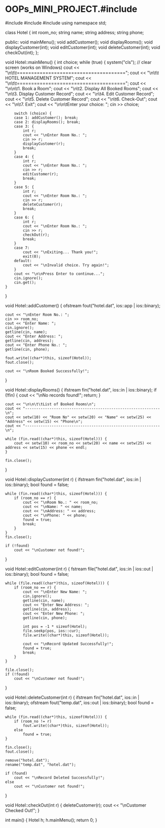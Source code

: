 # OOPs_MINI_PROJECT.#include <iostream>
#include <fstream>
#include <iomanip>
#include <string>
using namespace std;

class Hotel {
    int room_no;
    string name;
    string address;
    string phone;

public:
    void mainMenu();
    void addCustomer();
    void displayRooms();
    void displayCustomer(int);
    void editCustomer(int);
    void deleteCustomer(int);
    void checkOut(int);
};

void Hotel::mainMenu() {
    int choice;
    while (true) {
        system("cls"); // clear screen (works on Windows)
        cout << "\n\t\t======================================";
        cout << "\n\t\t   HOTEL MANAGEMENT SYSTEM";
        cout << "\n\t\t======================================";
        cout << "\n\n\t1. Book a Room";
        cout << "\n\t2. Display All Booked Rooms";
        cout << "\n\t3. Display Customer Record";
        cout << "\n\t4. Edit Customer Record";
        cout << "\n\t5. Delete Customer Record";
        cout << "\n\t6. Check-Out";
        cout << "\n\t7. Exit";
        cout << "\n\n\tEnter your choice: ";
        cin >> choice;

        switch (choice) {
        case 1: addCustomer(); break;
        case 2: displayRooms(); break;
        case 3: {
            int r;
            cout << "\nEnter Room No.: ";
            cin >> r;
            displayCustomer(r);
            break;
        }
        case 4: {
            int r;
            cout << "\nEnter Room No.: ";
            cin >> r;
            editCustomer(r);
            break;
        }
        case 5: {
            int r;
            cout << "\nEnter Room No.: ";
            cin >> r;
            deleteCustomer(r);
            break;
        }
        case 6: {
            int r;
            cout << "\nEnter Room No.: ";
            cin >> r;
            checkOut(r);
            break;
        }
        case 7:
            cout << "\nExiting... Thank you!";
            exit(0);
        default:
            cout << "\nInvalid choice. Try again!";
        }
        cout << "\n\nPress Enter to continue...";
        cin.ignore();
        cin.get();
    }
}

void Hotel::addCustomer() {
    ofstream fout("hotel.dat", ios::app | ios::binary);

    cout << "\nEnter Room No.: ";
    cin >> room_no;
    cout << "Enter Name: ";
    cin.ignore();
    getline(cin, name);
    cout << "Enter Address: ";
    getline(cin, address);
    cout << "Enter Phone No.: ";
    getline(cin, phone);

    fout.write((char*)this, sizeof(Hotel));
    fout.close();

    cout << "\nRoom Booked Successfully!";
}

void Hotel::displayRooms() {
    ifstream fin("hotel.dat", ios::in | ios::binary);
    if (!fin) {
        cout << "\nNo records found!";
        return;
    }

    cout << "\n\n\t\tList of Booked Rooms\n";
    cout << "-------------------------------------------------------------\n";
    cout << setw(10) << "Room No" << setw(20) << "Name" << setw(25) << "Address" << setw(15) << "Phone\n";
    cout << "-------------------------------------------------------------\n";

    while (fin.read((char*)this, sizeof(Hotel))) {
        cout << setw(10) << room_no << setw(20) << name << setw(25) << address << setw(15) << phone << endl;
    }

    fin.close();
}

void Hotel::displayCustomer(int r) {
    ifstream fin("hotel.dat", ios::in | ios::binary);
    bool found = false;

    while (fin.read((char*)this, sizeof(Hotel))) {
        if (room_no == r) {
            cout << "\nRoom No.: " << room_no;
            cout << "\nName: " << name;
            cout << "\nAddress: " << address;
            cout << "\nPhone: " << phone;
            found = true;
            break;
        }
    }
    fin.close();

    if (!found)
        cout << "\nCustomer not found!";
}

void Hotel::editCustomer(int r) {
    fstream file("hotel.dat", ios::in | ios::out | ios::binary);
    bool found = false;

    while (file.read((char*)this, sizeof(Hotel))) {
        if (room_no == r) {
            cout << "\nEnter New Name: ";
            cin.ignore();
            getline(cin, name);
            cout << "Enter New Address: ";
            getline(cin, address);
            cout << "Enter New Phone: ";
            getline(cin, phone);

            int pos = -1 * sizeof(Hotel);
            file.seekp(pos, ios::cur);
            file.write((char*)this, sizeof(Hotel));

            cout << "\nRecord Updated Successfully!";
            found = true;
            break;
        }
    }

    file.close();
    if (!found)
        cout << "\nCustomer not found!";
}

void Hotel::deleteCustomer(int r) {
    ifstream fin("hotel.dat", ios::in | ios::binary);
    ofstream fout("temp.dat", ios::out | ios::binary);
    bool found = false;

    while (fin.read((char*)this, sizeof(Hotel))) {
        if (room_no != r)
            fout.write((char*)this, sizeof(Hotel));
        else
            found = true;
    }

    fin.close();
    fout.close();

    remove("hotel.dat");
    rename("temp.dat", "hotel.dat");

    if (found)
        cout << "\nRecord Deleted Successfully!";
    else
        cout << "\nCustomer not found!";
}

void Hotel::checkOut(int r) {
    deleteCustomer(r);
    cout << "\nCustomer Checked Out!";
}

int main() {
    Hotel h;
    h.mainMenu();
    return 0;
}
